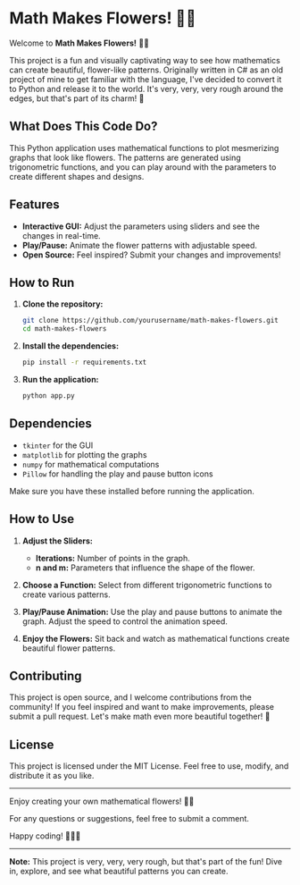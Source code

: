 # Math Makes Flowers! 🌸✨

Welcome to **Math Makes Flowers!** 🌸✨

This project is a fun and visually captivating way to see how mathematics can create beautiful, flower-like patterns. Originally written in C# as an old project of mine to get familiar with the language, I've decided to convert it to Python and release it to the world. It's very, very, very rough around the edges, but that's part of its charm! 🌻

## What Does This Code Do?

This Python application uses mathematical functions to plot mesmerizing graphs that look like flowers. The patterns are generated using trigonometric functions, and you can play around with the parameters to create different shapes and designs.

## Features

- **Interactive GUI:** Adjust the parameters using sliders and see the changes in real-time.
- **Play/Pause:** Animate the flower patterns with adjustable speed.
- **Open Source:** Feel inspired? Submit your changes and improvements!

## How to Run

1. **Clone the repository:**
    ```bash
    git clone https://github.com/yourusername/math-makes-flowers.git
    cd math-makes-flowers
    ```

2. **Install the dependencies:**
    ```bash
    pip install -r requirements.txt
    ```

3. **Run the application:**
    ```bash
    python app.py
    ```

## Dependencies

- `tkinter` for the GUI
- `matplotlib` for plotting the graphs
- `numpy` for mathematical computations
- `Pillow` for handling the play and pause button icons

Make sure you have these installed before running the application.

## How to Use

1. **Adjust the Sliders:**
    - **Iterations:** Number of points in the graph.
    - **n and m:** Parameters that influence the shape of the flower.
    
2. **Choose a Function:** Select from different trigonometric functions to create various patterns.

3. **Play/Pause Animation:** Use the play and pause buttons to animate the graph. Adjust the speed to control the animation speed.

4. **Enjoy the Flowers:** Sit back and watch as mathematical functions create beautiful flower patterns.

## Contributing

This project is open source, and I welcome contributions from the community! If you feel inspired and want to make improvements, please submit a pull request. Let's make math even more beautiful together! 🌷

## License

This project is licensed under the MIT License. Feel free to use, modify, and distribute it as you like.

---

Enjoy creating your own mathematical flowers! 🌸✨

For any questions or suggestions, feel free to submit a comment.

Happy coding! 🌼🌺🌻

---

**Note:** This project is very, very, very rough, but that's part of the fun! Dive in, explore, and see what beautiful patterns you can create.
